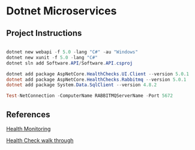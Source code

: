 # Dotnet Microservices

## Project Instructions

```Powershell

dotnet new webapi -f 5.0 -lang "C#" -au "Windows"
dotnet new xunit -f 5.0 -lang "C#"
dotnet sln add Software.API/Software.API.csproj

dotnet add package AspNetCore.HealthChecks.UI.Client --version 5.0.1
dotnet add package AspNetCore.HealthChecks.Rabbitmq --version 5.0.1
dotnet add package System.Data.SqlClient --version 4.8.2

Test-NetConnection -ComputerName RABBITMQServerName -Port 5672

```

## References

[Health Monitoring](https://docs.microsoft.com/en-us/dotnet/architecture/microservices/implement-resilient-applications/monitor-app-health)

[Health Check walk through](https://www.hanselman.com/blog/how-to-set-up-aspnet-core-22-health-checks-with-beatpulses-aspnetcorediagnosticshealthchecks)

